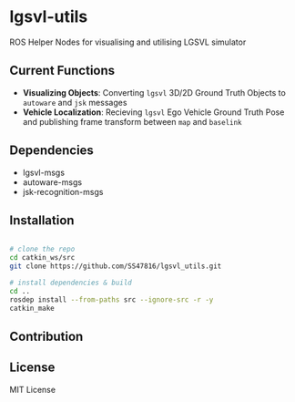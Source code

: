 # lgsvl-utils

ROS Helper Nodes for visualising and utilising LGSVL simulator

## Current Functions
* **Visualizing Objects**: Converting `lgsvl` 3D/2D Ground Truth Objects to `autoware` and `jsk` messages
* **Vehicle Localization**: Recieving `lgsvl` Ego Vehicle Ground Truth Pose and publishing frame transform between `map` and `baselink`

## Dependencies
* lgsvl-msgs
* autoware-msgs
* jsk-recognition-msgs

## Installation
```bash

# clone the repo
cd catkin_ws/src
git clone https://github.com/SS47816/lgsvl_utils.git

# install dependencies & build 
cd ..
rosdep install --from-paths src --ignore-src -r -y
catkin_make
```

## Contribution

## License
MIT License